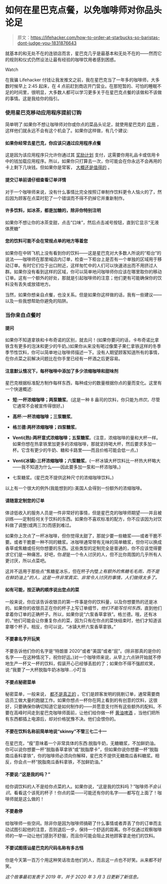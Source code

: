 # 如何在星巴克点餐，以免咖啡师对你品头论足

> 原文：<https://lifehacker.com/how-to-order-at-starbucks-so-baristas-dont-judge-you-1831876643>

就基本的和无处不在的连锁店而言，星巴克几乎是最基本和无处不在的——然而它的规则和仪式仍然设法让最有经验的咖啡饮用者感到困惑。

Watch

在我骗 Lifehacker 付钱让我发推文之前，我在星巴克当了一年多的咖啡师，大多数时候早上 2:45 起床，在 4 点前赶到商店开门营业。在那短暂的、可怕的睡眠不足的时间里，很明显，大多数人都可以学习更多关于在星巴克点餐的该做和不该做的事情。这是我给你的指引。

### 使用星巴克移动应用程序提前订购

简单明了:如果你不想让咖啡师对你或你点的菜品头论足，就使用星巴克的 [应用](https://www.starbucks.com/coffeehouse/mobile-apps) ，这样他们就永远不会有这个机会了。如果你这样做，有几个建议:

#### **如果你经常去星巴克，你应该只通过应用程序点餐**

这是因为该应用程序只允许你通过其 [奖励计划](https://www.starbucks.com/starbucks-rewards) 支付，这需要你用礼品卡或信用卡中的钱加载应用程序。所以，如果你只打算去一次，你可能会在你永远不会再用的卡上剩下几块钱。但如果你是常客， [大概还是值得的](https://lifehacker.com/the-best-unexpected-rewards-programs-for-things-youre-1657314235#_ga=2.154417144.1995533419.1548084624-1040343043.1546267004) 。

#### **提交订单前请仔细查看订单详情**

对于一个咖啡师来说，没有什么事情比完全按照订单制作饮料更令人恼火的了，然后因为顾客在点菜时犯了一个错误而不得不扔掉它并重新制作。

#### **许多饮料，如冰茶，都是加糖的，除非你特别注明**

如果你不想让你的冰茶变甜，点击“口味”，然后点击减号按钮，直到它显示“无液体蔗糖”

#### **您的饮料可能不会在常规点单的地方等着您**

如果你在中转飞机上没有看到你的饮料——这是星巴克对大多数人所说的“柜台”的说法——咖啡师在那里喊店内订单，检查一下柜台上是否有一个单独的区域用于移动订单。有时它们位于出口附近，这样匆忙中的人们可以快速进出而不用挤过人群。如果你没有看到这样的区域，你可以简单地问咖啡师你应该在哪里取你的移动订单。这有一个额外的好处，那就是引起咖啡师的注意；他们更有可能确保你的饮料没有丢失或放错地方。

当然，如果你想亲自点餐，也没关系。但是如果你这样做的话，我有一些建议——以及一些我想帮助你避免的陷阱。

### 当你亲自点餐时

#### **提问**

如果你不知道拿铁和卡布奇诺的区别，就去问！(如果你要问的话，卡布奇诺比拿铁含有更多的泡沫和更少的牛奶。)如果你从来没有喝过像栗子果仁拿铁这样的冬季季节性饮料，你可以简单地让咖啡师描述一下。没有人期望顾客知道所有的事情，在你点菜之前解决问题比在你手里已经有一杯酒之后更容易。

#### **注意默认情况下，每杯咖啡中添加了多少浓缩咖啡和甜味剂**

星巴克根据标准配方制作每样东西，每种成分的数量根据你点的量而变化。这里有一个快速概述:

*   **短:一杯浓缩咖啡；两泵糖浆**。(这是一种 8 盎司的饮料，你只能为*热饮*，尽管它通常不会被宣传得很好。)
*   **高杯:一杯浓缩咖啡；三泵糖浆**。
*   **格兰德:两杯浓缩咖啡；四泵糖浆**。

*   **Venti(热):两杯意式浓缩咖啡；五泵糖浆**。(注意，浓缩咖啡的量和大杯一样。如果你想在热拿铁里加更多的浓缩咖啡，那就坚持喝大杯，然后要求多加一杯。它含有更少的牛奶、糖和卡路里——而且价格可能会低一点。)

*   **Venti(冰镇):三杯浓缩咖啡；六泵糖浆**。(一杯冰镇大杯饮料比一杯热大杯略大——我不知道为什么——因此要多加一泵和一杯浓咖啡。)

*   七泵糖浆。(星巴克不提供这种尺寸的浓缩咖啡饮料。)

以上有一个很大的例外(我能想到的):美国人会得到一份额外的浓缩咖啡。

#### **请随意定制您的订单**

体谅低收入的服务人员是一件非常好的事情，但是星巴克的咖啡师期望——并且被训练——定制任何关于饮料的东西。如果你不喜欢标准的配方，你不应该因为对饮料做了调整(或两三次)而感到难过。

如果你上次点了一杯冰咖啡，但你觉得太甜了，那就少要一些糖浆——或者干脆不要。或者干脆要一种不同的糖浆。冰咖啡通常带有无味的简单糖浆，但你可以换成香草或焦糖或任何你想要的东西。这些类型的定制完全是普通的，你不应该觉得要求它们是一种痛苦。好吧，你*是*是一个令人讨厌的人，但不比你周围的几乎所有人更讨厌，所以点菜吧。

这并不适用于那些点“焦糖星冰乐，但在杯子内壁*上有额外的焦糖毛毛雨，而不是在鲜奶油上”的人，这是一件非常真实、非常令人讨厌的事情，人们做得太多了。*

#### **如有可能，按正确的顺序说出您点的菜**

一般来说，你应该告诉收银员的第一件事是你的饮料量，以及你想要热的还是冰的。如果你的收银员正在你的杯子上写订单细节，*他们不能写任何东西*，直到他们拿着你订单的正确杯子。所以，如果你说“六泵香草拿铁”。格兰德。哦，还有冰的，”他们可能会让你重复你点的菜，因为只有在你点的菜快结束时，他们才知道该拿哪个杯子。相反，你可以说，“冰镇大杯六泵香草拿铁。”

#### 不要拿名字开玩笑

不要告诉他们你的名字是“特朗普 2020”或者“美国”或者“屁”。(除非那真的是你的名字——在这种情况下，祝你好运。)对一个咖啡师来说，从早上六点钟开始就不停地生产一杯又一杯的饮料，假装开心已经够丢脸的了；如果你不得不强颜欢笑，说:“我要了一大杯脱脂牛奶冰咖啡...小叮当

#### **不要点秘密菜单**

秘密菜单，一般来说， [都不是真正的](https://lifehacker.com/the-starbucks-frappajappajooza-is-real-if-you-want-it-t-1797348648) 。它们是顾客发明的挑剔订单，通常需要商店员工做大量的跑腿工作。如果你想点一杯你在网上看到的有创意的饮料，这很好，只要确保你确切知道它是如何制作的——并愿意支付所有这些额外的配料。不要在高峰时间走到星巴克咖啡师面前，让他们给你做一杯 [黄油啤酒](https://starbuckssecretmenu.net/starbucks-secret-menu-hot-butterbeer-latte/) ，当他们把所有东西都插上电源后，却对价格犹豫不决。他们会恨你的。

#### **不要在饮料名称前简单地说“skinny”不管三七二十一**

在星巴克，“瘦”意味着一个非常具体的东西:脱脂牛奶，无糖糖浆，不加鲜奶油。你可以说你想要一杯“脱脂香草拿铁”或“脱脂摩卡”，但如果你说你想要一杯“脱脂南瓜香料拿铁”，你的咖啡师必须向你解释，星巴克不提供无糖南瓜香料糖浆。相反，你会点一杯“脱脂南瓜香料拿铁，不加鲜奶油。”

#### 不要说:“这是我的吗？”

给你调饮料的人不是给你点菜的人。如果你说，“这是我的饮料吗？”咖啡师*不会认识*。看看这个该死的杯子！你点的菜——可能还有你的名字——都写在上面了！咖啡师就是这么做的！

#### **不要悬停**

给咖啡师一些空间。除非你是因为咖啡师搞砸了什么事情或者弄丢了你的订单而主动试图引起他的注意，否则退后一步，保持一个舒适的距离。你不仅通过观察咖啡师的一举一动让他们感到不舒服，而且你可能会阻止其他顾客拿走他们的饮料。

#### **不要试图搭讪星巴克的尺码名称有多古怪**

你是今天第一百万个用这种笑话攻击他们的人，而且这一点也不好笑。从来都不好笑。

*这个故事最初发表于 2019 年，并于 2020 年 3 月 3 日更新了新信息。*